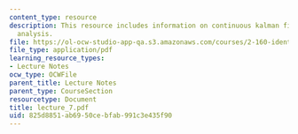 ```yaml
---
content_type: resource
description: This resource includes information on continuous kalman filter, and convergence
  analysis.
file: https://ol-ocw-studio-app-qa.s3.amazonaws.com/courses/2-160-identification-estimation-and-learning-spring-2006/825d8851ab6950cebfab991c3e435f90_lecture_7.pdf
file_type: application/pdf
learning_resource_types:
- Lecture Notes
ocw_type: OCWFile
parent_title: Lecture Notes
parent_type: CourseSection
resourcetype: Document
title: lecture_7.pdf
uid: 825d8851-ab69-50ce-bfab-991c3e435f90
---
```

